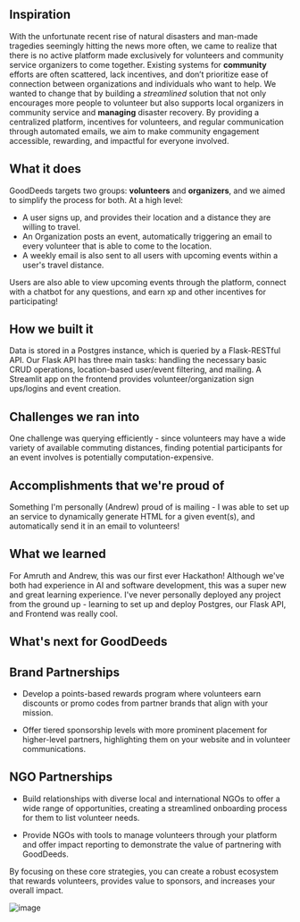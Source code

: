 ## Inspiration
With the unfortunate recent rise of natural disasters and man-made tragedies seemingly hitting the news more often, we came to realize that there is no active platform made exclusively for volunteers and community service organizers to come together. Existing systems for **community** efforts are often scattered, lack incentives, and don’t prioritize ease of connection between organizations and individuals who want to help. We wanted to change that by building a _streamlined_ solution that not only encourages more people to volunteer but also supports local organizers in community service and **managing** disaster recovery. By providing a centralized platform, incentives for volunteers, and regular communication through automated emails, we aim to make community engagement accessible, rewarding, and impactful for everyone involved.

## What it does
GoodDeeds targets two groups: **volunteers** and **organizers**, and we aimed to simplify the process for both. At a high level:
- A user signs up, and provides their location and a distance they are willing to travel. 
- An Organization posts an event, automatically triggering an email to every volunteer that is able to come to the location.
- A weekly email is also sent to all users with upcoming events within a user's travel distance.

Users are also able to view upcoming events through the platform, connect with a chatbot for any questions, and earn xp and other incentives for participating!

## How we built it
Data is stored in a Postgres instance, which is queried by a Flask-RESTful API. Our Flask API has three main tasks: handling the necessary basic CRUD operations, location-based user/event filtering, and mailing. A Streamlit app on the frontend provides volunteer/organization sign ups/logins and event creation. 

## Challenges we ran into
One challenge was querying efficiently - since volunteers may have a wide variety of available commuting distances, finding potential participants for an event involves is potentially computation-expensive.

## Accomplishments that we're proud of
Something I'm personally (Andrew) proud of is mailing - I was able to set up an service to dynamically generate HTML for a given event(s), and automatically send it in an email to volunteers!

## What we learned
For Amruth and Andrew, this was our first ever Hackathon! Although we've both had experience in AI and software development, this was a super new and great learning experience. I've never personally deployed any project from the ground up - learning to set up and deploy Postgres, our Flask API, and Frontend was really cool. 

## What's next for GoodDeeds
## Brand Partnerships

- Develop a points-based rewards program where volunteers earn discounts or promo codes from partner brands that align with your mission.

- Offer tiered sponsorship levels with more prominent placement for higher-level partners, highlighting them on your website and in volunteer communications.

## NGO Partnerships

- Build relationships with diverse local and international NGOs to offer a wide range of opportunities, creating a streamlined onboarding process for them to list volunteer needs.

- Provide NGOs with tools to manage volunteers through your platform and offer impact reporting to demonstrate the value of partnering with GoodDeeds.

By focusing on these core strategies, you can create a robust ecosystem that rewards volunteers, provides value to sponsors, and increases your overall impact.

![image](https://github.com/user-attachments/assets/39731886-0468-4703-8967-72eab7934166)
